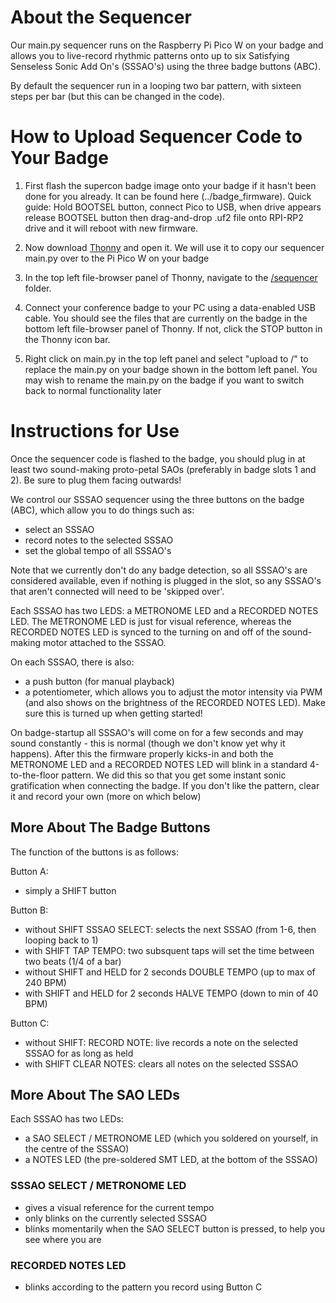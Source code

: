 # About the Sequencer

Our main.py sequencer runs on the Raspberry Pi Pico W on your badge and allows you to live-record rhythmic patterns onto up to six Satisfying Senseless Sonic Add On's (SSSAO's) using the three badge buttons (ABC).

By default the sequencer run in a looping two bar pattern, with sixteen steps per bar (but this can be changed in the code).

# How to Upload Sequencer Code to Your Badge

1. First flash the supercon badge image onto your badge if it hasn't been done for you already. It can be found here (../badge_firmware). Quick guide: Hold BOOTSEL button, connect Pico to USB, when drive appears release BOOTSEL button then drag-and-drop .uf2 file onto RPI-RP2 drive and it will reboot with new firmware.

2. Now download [Thonny](https://thonny.org/) and open it. We will use it to copy our sequencer main.py over to the Pi Pico W on your badge

3. In the top left file-browser panel of Thonny, navigate to the [/sequencer](./tree/main/badge_sequencer) folder.

4. Connect your conference badge to your PC using a data-enabled USB cable. You should see the files that are currently on the badge in the bottom left file-browser panel of Thonny. If not, click the STOP button in the Thonny icon bar. 

5. Right click on main.py in the top left panel and select "upload to /" to replace the main.py on your badge shown in the bottom left panel. You may wish to rename the main.py on the badge if you want to switch back to normal functionality later

# Instructions for Use

Once the sequencer code is flashed to the badge, you should plug in at least two sound-making proto-petal SAOs (preferably in badge slots 1 and 2). Be sure to plug them facing outwards!

We control our SSSAO sequencer using the three buttons on the badge (ABC), which allow you to do things such as: 
- select an SSSAO
- record notes to the selected SSSAO
- set the global tempo of all SSSAO's

Note that we currently don't do any badge detection, so all SSSAO's are considered available, even if nothing is plugged in the slot, so any SSSAO's that aren't connected will need to be 'skipped over'.

Each SSSAO has two LEDS: a METRONOME LED and a RECORDED NOTES LED. The METRONOME LED is just for visual reference, whereas the RECORDED NOTES LED is synced to the turning on and off of the sound-making motor attached to the SSSAO. 

On each SSSAO, there is also:
- a push button (for manual playback)
- a potentiometer, which allows you to adjust the motor intensity via PWM (and also shows on the brightness of the RECORDED NOTES LED). Make sure this is turned up when getting started!

On badge-startup all SSSAO's will come on for a few seconds and may sound constantly - this is normal (though we don't know yet why it happens). After this the firmware properly kicks-in and both the METRONOME LED and a RECORDED NOTES LED will blink in a standard 4-to-the-floor pattern. We did this so that you get some instant sonic gratification when connecting the badge. If you don't like the pattern, clear it and record your own (more on which below)

## More About The Badge Buttons

The function of the buttons is as follows:

Button A:
- simply a SHIFT button

Button B:
- without SHIFT								SSSAO SELECT: selects the next SSSAO (from 1-6, then looping back to 1)
- with SHIFT 								TAP TEMPO: two subsquent taps will set the time between two beats (1/4 of a bar)
- without SHIFT and HELD for 2 seconds		DOUBLE TEMPO (up to max of 240 BPM)
- with SHIFT and HELD for 2 seconds			HALVE TEMPO (down to min of 40 BPM)

Button C:
- without SHIFT:							RECORD NOTE: live records a note on the selected SSSAO for as long as held
- with SHIFT								CLEAR NOTES: clears all notes on the selected SSSAO

## More About The SAO LEDs

Each SSSAO has two LEDs:
- a SAO SELECT / METRONOME LED (which you soldered on yourself, in the centre of the SSSAO)
- a NOTES LED (the pre-soldered SMT LED, at the bottom of the SSSAO)

### SSSAO SELECT / METRONOME LED

- gives a visual reference for the current tempo
- only blinks on the currently selected SSSAO
- blinks momentarily when the SAO SELECT button is pressed, to help you see where you are

### RECORDED NOTES LED

- blinks according to the pattern you record using Button C
